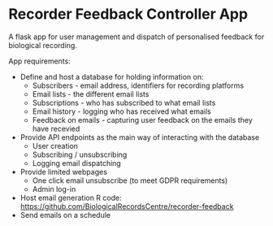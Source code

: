 # Recorder Feedback Controller App

A flask app for user management and dispatch of personalised feedback for biological recording.

App requirements:

 * Define and host a database for holding information on:
    * Subscribers - email address, identifiers for recording platforms
    * Email lists - the different email lists
    * Subscriptions - who has subscribed to what email lists
    * Email history - logging who has received what emails
    * Feedback on emails - capturing user feedback on the emails they have recevied
 * Provide API endpoints as the main way of interacting with the database
    * User creation
    * Subscribing / unsubscribing
    * Logging email dispatching
 * Provide limited webpages
    * One click email unsubscribe (to meet GDPR requirements)
    * Admin log-in
 * Host email generation R code: https://github.com/BiologicalRecordsCentre/recorder-feedback
 * Send emails on a schedule
